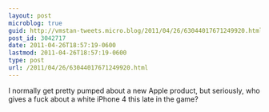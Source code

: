```yaml
---
layout: post
microblog: true
guid: http://vmstan-tweets.micro.blog/2011/04/26/63044017671249920.html
post_id: 3042717
date: 2011-04-26T18:57:19-0600
lastmod: 2011-04-26T18:57:19-0600
type: post
url: /2011/04/26/63044017671249920.html
---
```

I normally get pretty pumped about a new Apple product, but seriously, who gives a fuck about a white iPhone 4 this late in the game?
